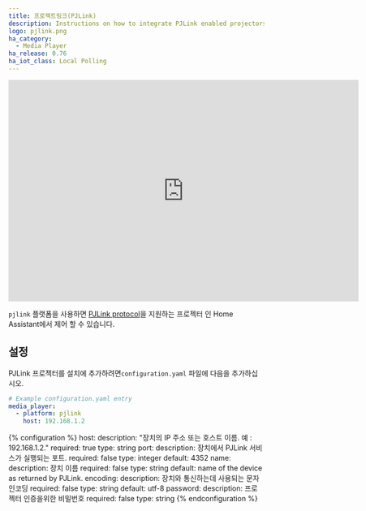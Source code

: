 ```yaml
---
title: 프로젝트링크(PJLink)
description: Instructions on how to integrate PJLink enabled projectors into Home Assistant.
logo: pjlink.png
ha_category:
  - Media Player
ha_release: 0.76
ha_iot_class: Local Polling
---
```


<div class='videoWrapper'>
<iframe width="690" height="437" src="https://www.youtube.com/embed/uQfbgsuY7RY" frameborder="0" allow="accelerometer; autoplay; encrypted-media; gyroscope; picture-in-picture" allowfullscreen></iframe>
</div>

`pjlink` 플랫폼을 사용하면 [PJLink protocol](https://pjlink.jbmia.or.jp/english/index.html)을 지원하는 프로젝터 인 Home Assistant에서 제어 할 수 있습니다.

## 설정

PJLink 프로젝터를 설치에 추가하려면`configuration.yaml` 파일에 다음을 추가하십시오.

```yaml
# Example configuration.yaml entry
media_player:
  - platform: pjlink
    host: 192.168.1.2
```

{% configuration %}
host:
  description: "장치의 IP 주소 또는 호스트 이름. 예 : 192.168.1.2."
  required: true
  type: string
port:
  description: 장치에서 PJLink 서비스가 실행되는 포트.
  required: false
  type: integer
  default: 4352
name:
  description: 장치 이름
  required: false
  type: string
  default: name of the device as returned by PJLink.
encoding:
  description: 장치와 통신하는데 사용되는 문자 인코딩
  required: false
  type: string
  default: utf-8
password:
  description: 프로젝터 인증을위한 비밀번호
  required: false
  type: string
{% endconfiguration %}
